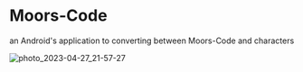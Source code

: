 # Moors-Code
an Android's application to converting between Moors-Code and characters 

![photo_2023-04-27_21-57-27](https://user-images.githubusercontent.com/69569589/234977115-e5a17042-4c20-4c63-a40d-4180d069993e.jpg)
